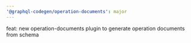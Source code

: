 ```yaml
---
'@graphql-codegen/operation-documents': major
---
```


feat: new operation-documents plugin to generate operation documents from schema
